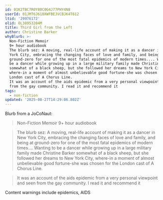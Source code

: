 ```yaml
---
id: 01K2TBC7R0Y80C0G4J77PHY4N8
userId: 01JMT6J618XWFBEJVCBJK4T612
ltid: '29976172'
olid: OL38953204M
title: Third Girl from the Left
author: Christine Barker
whyBlurb: >-
  Non-Fiction Memoir
  9+ hour audiobook
  The blurb sez: A moving, real-life account of making it as a dancer in New
  York City, embracing the changing faces of love and family, and being at
  ground-zero for one of the most fatal epidemics of modern times.... Wanting to
  be a dancer while growing up in a large military family made Christine Barker
  somewhat of a black sheep, but she followed her dreams to New York City,
  where-in a moment of almost unbelievable good fortune-she was chosen for the
  London cast of A Chorus Line.
  It was an account of the aids epidemic from a very personal viewpoint and seen
  from the gay community. I read it and recommend it
tags:
  - non-fiction
updated: '2025-08-27T14:29:06.802Z'
---
```


Blurb from a JoCoNaut:

> Non-Fiction Memoir 9+ hour audiobook

> The blurb sez: A moving, real-life account of making it as a dancer in New
> York City, embracing the changing faces of love and family, and being at
> ground-zero for one of the most fatal epidemics of modern times.... Wanting to
> be a dancer while growing up in a large military family made Christine Barker
> somewhat of a black sheep, but she followed her dreams to New York City,
> where-in a moment of almost unbelievable good fortune-she was chosen for the
> London cast of A Chorus Line.

> It was an account of the aids epidemic from a very personal viewpoint and seen
> from the gay community. I read it and recommend it

Content warnings include epidemics, AIDS
